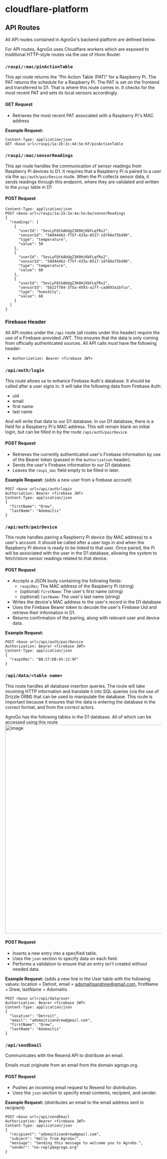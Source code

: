 # cloudflare-platform

## API Routes
All API routes contained in AgroGo's backend platform are defined below.

For API routes, AgroGo uses Cloudflare workers which are exposed to traditional HTTP-style routes via the use of Hono Router.

### `/raspi/:mac/pinActionTable`
This api route returns the "Pin Action Table (PAT)" for a Raspberry Pi. The PAT returns the schedule for a Raspberry Pi. The PAT is set on the frontend and transferred to D1. That is where this route comes in. It checks for the most recent PAT and sets its local sensors accordingly.

#### GET Request
- Retrieves the most recent PAT associated with a Raspberry Pi's MAC address

**Example Request:**
```
Content-Type: application/json
GET <base url>/raspi/1a:2b:3c:4d:5e:6f/pinActionTable
```

### `/raspi/:mac/sensorReadings`
This api route handles the communication of sensor readings from Raspberry Pi devices to D1.
It requires that a Raspberry Pi is paired to a user via the `api/auth/pairDevice` route.
When the Pi collects sensor data, it sends readings through this endpoint, where they are validated and written to the `pings` table in D1

#### POST Request
```
Content-Type: application/json
POST <base url>/raspi/1a:2a:3a:4a:5a:6a/sensorReadings
{
  "readings": [
    { 
      "userId": "5evLyFQtkAbQgZ3K0HjKbFLqfRx2", 
      "sensorId": "50d44462-f75f-433a-8517-1d748af5bd90", 
      "type": "temperature", 
      "value": 50 
    },
    { 
      "userId": "5evLyFQtkAbQgZ3K0HjKbFLqfRx2", 
      "sensorId": "50d44462-f75f-433a-8517-1d748af5bd90", 
      "type": "temperature", 
      "value": 60 
    },
    { 
      "userId": "5evLyFQtkAbQgZ3K0HjKbFLqfRx2", 
      "sensorId": "bb22f704-3f5a-4593-a1ff-cad093a1bfca", 
      "type": "humidity", 
      "value": 60 
    }
  ]
}
```

### Firebase Header
All API routes under the `/api` route (all routes under this header) require the use of a Firebase-provided JWT. This ensures that the data is only coming from officially authenticated sources. All API calls _must_ have the following header:
- `Authorization: Bearer <firebase JWT>`

### `/api/auth/login`
This route allows us to enhance Firebase Auth's database. It should be called after a user signs in. It will take the following data from Firebase Auth:
- uid
- email
- first name
- last name

And will write that data to our D1 database. In our D1 database, there is a field for a Raspberry Pi's MAC address. This will remain blank on initial login, but can be filled in by the route `/api/auth/pairDevice`

#### POST Request
- Retrieves the currently authenticated user's Firebase information by use of the Bearer token (passed in the `Authorization` header).
- Sends the user's Firebase information to our D1 database.
- Leaves the `raspi_mac` field empty to be filled in later.

**Example Request:** (adds a new user from a firebase account)
```
POST <base url>/api/auth/login
Authoriation: Bearer <firebase JWT>
Content-Type: application/json
{
  "firstName": "Drew",
  "lastName": "Adomaitis"
}
```

### `/api/auth/pairDevice`
This route handles pairing a Raspberry Pi device (by MAC address) to a user's account.
It should be called after a user logs in and when the Raspberry Pi device is ready to be linked to that user.
Once paired, the Pi will be associated with the user in the D1 database, allowing the system to fetch/store sensor readings related to that device.

#### POST Request
- Accepts a JSON body containing the following fields:
  - `raspiMac`: The MAC address of the Raspberry Pi (string)
  - (optional) `firstName`: The user's first name (string)
  - (optional) `lastName`: The user's last name (string)
- Writes the device's MAC address to the user's record in the D1 database
- Uses the Firebase Bearer token to decode the user's Firebase Uid and retrieve their information in D1.
- Returns confirmation of the pairing, along with relevant user and device data.

**Example Request:**

```
POST <base url>/api/auth/pairDevice
Authorization: Bearer <firebase JWT>
Content-Type: application/json
{
  "raspiMac": "B8:27:EB:45:12:9F"
}
```

### `/api/data/<table name>`
This route handles all database insertion queries. The route will take incoming HTTP information and translate it into SQL queries (via the use of Drizzle ORM) that can be used to manipulate the database. This route is important because it ensures that the data is entering the database in the correct format, and from the correct actors.

AgroGo has the following tables in the D1 database. All of which can be accessed using this route
<img width="1222" height="670" alt="image" src="https://github.com/user-attachments/assets/b1b393ba-7287-46c3-a4ec-18a1490092e3" />

#### POST Request
- Inserts a new entry into a specified table.
- Uses the `json` section to specify data on each field.
- Performs a validation to ensure that an entry isn't created without needed data.

**Example Request:** (adds a new line in the User table with the following values: location = Detroit, email = adomaitisandrew@gmail.com, firstName = Drew, lastName = Adomaitis
```
POST <base url>/api/data/user
Authorization: Bearer <firebase JWT>
Content-Type: application/json
{
  "location": "Detroit",
  "email": "adomaitisandrew@gmail.com",
  "firstName": "Drew",
  "lastName": "Adomaitis"
}
```

### `/api/sendEmail`
Communicates with the Resend API to distribute an email.

Emails must originate from an email from the domain agrogo.org.

#### POST Request
- Pushes an incoming email request to Resend for distribution.
- Uses the `json` section to specify email contents, recipient, and sender.

**Example Request:** (distributes an email to the email address sent in recipient)
```
POST <base url>/api/sendEmail
Authorization: Bearer <firebase JWT>
Content-Type: application/json
{
  "recipient": "adomaitisandrew@gmail.com",
  "subject": "Hello from AgroGo!",
  "message": "Sending this message to welcome you to AgroGo.",
  "sender": "no-reply@agrogo.org"
}
```
